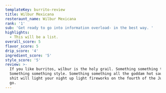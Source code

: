 ```yaml
---
templateKey: burrito-review
title: Wilbur Mexicana
resteraunt_name: Wilbur Mexicana
rank: '1'
sub: 'Get ready to go into information overload- in the best way. '
highlights:
  - This will be a list.
overall_score: 5
flavor_score: 5
drip_score: '4'
ingredient_score: '5'
style_score: '5'
review: >-
  If you like burritos, wilbur is the holy grail. Something something taste.
  Something something style. Something something all the goddam hot sauce. This
  shit will light your night up light fireworks on the fourth of the July. Just
  go.
---
```


